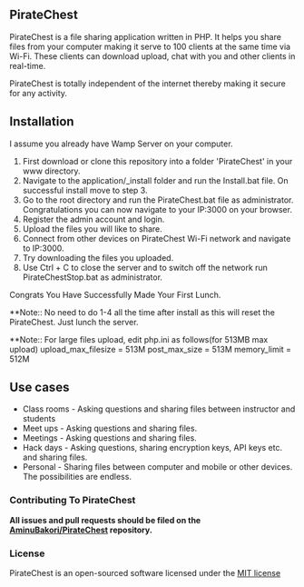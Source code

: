 ## PirateChest

PirateChest is a file sharing application written in PHP. It helps you share files from your computer making it serve to 100 clients at the same time via Wi-Fi. These clients can download upload, chat with you and other clients in real-time. 

PirateChest is totally independent of the internet thereby making it secure for any activity.

## Installation

I assume you already have Wamp Server on your computer.

1. First download or clone this repository into a folder 'PirateChest' in your www directory.
2. Navigate to the application/_install folder and run the Install.bat file. On successful install move to step 3.
3. Go to the root directory and run the PirateChest.bat file as administrator. Congratulations you can now navigate to your IP:3000 on your browser. 
4. Register the admin account and login. 
5. Upload the files you will like to share.
6. Connect from other devices on PirateChest Wi-Fi network and navigate to IP:3000.
7. Try downloading the files you uploaded.
8. Use Ctrl + C to close the server and to switch off the network run PirateChestStop.bat as administrator.

Congrats You Have Successfully Made Your First Lunch.

**Note:: No need to do 1-4 all the time after install as this will reset the PirateChest. Just lunch the server.

**Note:: For large files upload, edit php.ini as follows(for 513MB max upload)
upload_max_filesize = 513M
post_max_size = 513M
memory_limit = 512M

## Use cases
* Class rooms - Asking questions and sharing files between instructor and students
* Meet ups - Asking questions and sharing files.
* Meetings - Asking questions and sharing files.
* Hack days - Asking questions, sharing encryption keys, API keys etc. and sharing files.
* Personal - Sharing files between computer and mobile or other devices.
The possibilities are endless.

### Contributing To PirateChest

**All issues and pull requests should be filed on the [AminuBakori/PirateChest](http://github.com/AminuBakori/PirateChest) repository.**

### License

PirateChest is an open-sourced software licensed under the [MIT license](http://opensource.org/licenses/MIT)

